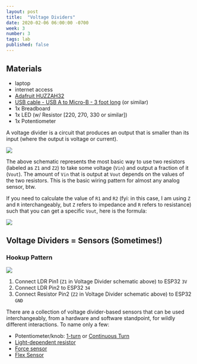 ```yaml
---
layout: post
title:  "Voltage Dividers"
date: 2020-02-06 06:00:00 -0700
week: 3
number: 3
tags: lab
published: false
---
```


## Materials

* laptop
* internet access
* [Adafruit HUZZAH32](https://www.adafruit.com/product/3591)
* [USB cable - USB A to Micro-B - 3 foot long](https://www.adafruit.com/product/592) (or similar)
* 1x Breadboard
* 1x LED (w/ Resistor [220, 270, 330 or similar])
* 1x Potentiometer

A voltage divider is a circuit that produces an output that is smaller than its input (where the output is voltage or current).

![]({{site.url}}/assets/voltage_divider.png)

The above schematic represents the most basic way to use two resistors (labeled as `Z1` and `Z2`) to take some voltage (`Vin`) and output a fraction of it (`Vout`). The amount of `Vin` that is output at `Vout` depends on the values of the two resistors. This is the basic wiring pattern for almost any analog sensor, btw.

If you need to calculate the value of `R1` and `R2` (fyi: in this case, I am using `Z` and `R` interchangeably, but `Z` refers to impedance and `R` refers to resistance) such that you can get a specific `Vout`, here is the formula:

![]({{site.url}}/assets/voltage_divider_formula2.jpg)

## Voltage Dividers = Sensors (Sometimes!)

### Hookup Pattern

![]({{site.url}}/assets/fritzing/ldr_voltage_divider.png)

1. Connect LDR Pin1 (`Z1` in Voltage Divider schematic above) to ESP32 `3V`
2. Connect LDR Pin2 to ESP32 `34`
3. Connect Resistor Pin2 (`Z2` in Voltage Divider schematic above) to ESP32 `GND`

There are a collection of voltage divider-based sensors that can be used interchangeably, from a hardware and software standpoint, for wildly different interactions. To name only a few:

* Potentiometer/knob: [1-turn](https://www.digikey.com/product-detail/en/3852C-282-103AL/3852C-282-103AL-ND/1088605) or [Continuous Turn](https://www.digikey.com/product-detail/en/6639S-1-103/6639S-1-103-ND/274005)
* [Light-dependent resistor](https://www.sparkfun.com/products/9088)
* [Force sensor](https://www.sparkfun.com/products/9375)
* [Flex Sensor](https://www.sparkfun.com/products/10264)
